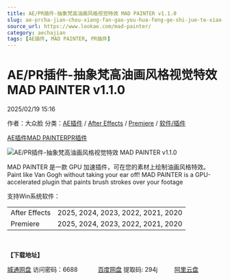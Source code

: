 ```yaml
---
title: AE/PR插件-抽象梵高油画风格视觉特效 MAD PAINTER v1.1.0
slug: ae-prcha-jian-chou-xiang-fan-gao-you-hua-feng-ge-shi-jue-te-xiao-mad-painter-v1-1-0
source_url: https://www.lookae.com/mad-painter/
category: aechajian
tags: [AE插件, MAD PAINTER, PR插件]
---
```

# AE/PR插件-抽象梵高油画风格视觉特效 MAD PAINTER v1.1.0

2025/02/19 15:16

作者：大众脸
分类：[AE插件](https://www.lookae.com/after-effects/aechajian/) / [After Effects](https://www.lookae.com/after-effects/) / [Premiere](https://www.lookae.com/qitarjcj/premierezy/) / [软件/插件](https://www.lookae.com/qitarjcj/)

[AE插件](https://www.lookae.com/tag/ae%e6%8f%92%e4%bb%b6/)[MAD PAINTER](https://www.lookae.com/tag/mad-painter/)[PR插件](https://www.lookae.com/tag/pr%e6%8f%92%e4%bb%b6/)

![AE/PR插件-抽象梵高油画风格视觉特效 MAD PAINTER v1.1.0](https://www.lookae.com/wp-content/uploads/2025/02/MAD-PAINTER.jpg "AE/PR插件-抽象梵高油画风格视觉特效 MAD PAINTER v1.1.0-LookAE.com")

MAD PAINTER 是一款 GPU 加速插件，可在您的素材上绘制油画风格特效。Paint like Van Gogh without taking your ear off! MAD PAINTER is a GPU-accelerated plugin that paints brush strokes over your footage

支持Win系统软件：

|  |  |
| --- | --- |
| After Effects | 2025, 2024, 2023, 2022, 2021, 2020 |
| Premiere | 2025, 2024, 2023, 2022, 2021, 2020 |

[﻿﻿﻿](http://cloud.video.taobao.com/play/u/null/p/1/e/6/t/1/507723313828.mp4)

**【下载地址】**

[城通网盘](https://url70.ctfile.com/f/2827370-1461827443-73d8f5?p=4431) 访问密码：6688            [百度网盘](https://pan.baidu.com/s/1yjn-bcyC5srS_P-Sa0cDdw?pwd=294j) 提取码: 294j          [阿里云盘](https://www.alipan.com/s/b7GzWdTKeGj)
